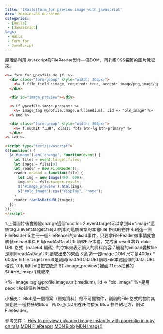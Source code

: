 ```yaml
---
title: '[Rails]form_for preview image with javascript'
date: 2018-05-06 06:33:00
categories:
 - [Rails]
 - [JavaScript]
tags:
 - Rails
 - form_for
 - JavaScript
---
```

原理是利用Javascript的FileReader製作一個DOM，再利用CSS把舊的圖片藏起來。

``` html view.html.erb
<%= form_for @profile do |f| %>
  <div class="form-group" style="width: 300px;">
    <%= f.file_field :image, required: true, accept:'image/png,image/jpeg', id: :image %>
  </div>

  <div id="image_preview"></div>

  <% if @profile.image.present? %>
    <%= image_tag @profile.image.url(:medium), :id => "old_image" %>
  <% end %>

  <div class="form-group" style="width: 300px;">
    <%= f.submit "上傳", class: "btn btn-lg btn-primary" %>
  </div>
<% end %>

<script type="text/javascript">
$(function() {
  $('#image').on('change', function(event) {
    let files = event.target.files;
    let image = files[0]
    let reader = new FileReader();
    reader.onload = function(file) {
      let img = new Image(400, 600);
      img.src = file.target.result;
      $('#image_preview').html(img);
      $('#old_image').css("display", "none");
    }
    reader.readAsDataURL(image);
  });
});
</script>
```
1.上傳圖片後會觸發change這個function
2.event.target可以拿到id="image"這個tag
3.event.target.file[0]則拿到這個檔案的本體File 格式的物件
4.創造一個FileReader
5.註冊一個FileReader的onload事件，只要拿FileReader做事情就會觸發onload事件
6.用readAsDataURL讀取File本體，完成後 result 將以 data: URL 格式（base64 編碼）的字串來表示讀入的資料內容
7.觸發的onload變數file是剛剛readAsDataURL讀取出來的東西
8.創造一個Image DOM 尺寸是400px * 600px
9.file.target.result是剛剛readAsDataURL讀取File本體回傳的data: URL 格式
10.利用html()把它放進 $('#image_preview')裡面
11.css把舊的$('#old_image')藏起來

<%= image_tag @profile.image.url(:medium), :id => "old_image" %>是用[paperclip](https://github.com/thoughtbot/paperclip)這個套件做的

小補充：
Blob是一個檔案（原始資料）的不可變物件，剛剛的File 格式的物件其實也是一種特殊的Blob，所以也可以用在任何接受 Blob 物件的地方，例如FileReader。

參考文件：
[How to preview uploaded image instantly with paperclip in ruby on rails](https://stackoverflow.com/questions/25474329/how-to-preview-uploaded-image-instantly-with-paperclip-in-ruby-on-rails)
[MDN FileReader](https://developer.mozilla.org/zh-TW/docs/Web/API/FileReader)
[MDN Blob](https://developer.mozilla.org/zh-TW/docs/Web/API/Blob)
[MDN Image()](https://developer.mozilla.org/zh-CN/docs/Web/API/HTMLImageElement/Image)
